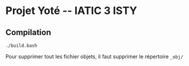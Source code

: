 # Projet Yoté -- IATIC 3 ISTY

## Compilation

`./build.bash`

Pour supprimer tout les fichier objets, il faut supprimer le répertoire `_obj/`
